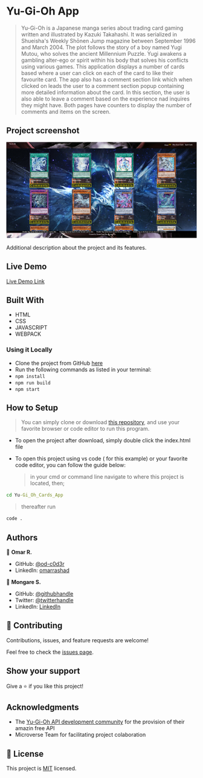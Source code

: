 # Yu-Gi-Oh App

> Yu-Gi-Oh is a Japanese manga series about trading card gaming written and illustrated by Kazuki Takahashi. It was serialized in Shueisha's Weekly Shōnen Jump magazine between September 1996 and March 2004. The plot follows the story of a boy named Yugi Mutou, who solves the ancient Millennium Puzzle. Yugi awakens a gambling alter-ego or spirit within his body that solves his conflicts using various games.
> This application displays a number of cards based where a user can click on each of the card to like their favourite card. The app also has a comment section link which when clicked on leads the user to a comment section popup containing more detailed information about the card. In this section, the user is also able to leave a comment based on the experience nad inquires they might have. Both pages have counters to display the number of comments and items on the screen.

## Project screenshot

![screenshot](./app_screenshot.png)

Additional description about the project and its features.

## Live Demo

[Live Demo Link](https://mosams.github.io/Yu-Gi-Oh_Cards_App/dist/)

## Built With

- HTML
- CSS
- JAVASCRIPT
- WEBPACK

### Using it Locally

- Clone the project from GitHub [here](https://github.com/Mosams/Yu-Gi-Oh_Cards_App.git)
- Run the following commands as listed in your terminal:
- `npm install`
- `npm run build`
- `npm start`

## How to Setup

> You can simply clone or download [this repository](https://github.com/Mosams/Yu-Gi-Oh_Cards_App.git), and use your favorite browser or code editor to run this program.

- To open the project after download, simply double click the index.html file

- To open this project using vs code ( for this example) or your favorite code editor, you can follow the guide below:
  > in your cmd or command line navigate to where this project is located, then;

```cmd
cd Yu-Gi_Oh_Cards_App
```

> thereafter run

```cmd
code .
```

## Authors

👤 **Omar R.**

- GitHub: [@od-c0d3r](https://github.com/od-c0d3r)
- LinkedIn: [omarrashad](https://linkedin.com/in/omarrashad)

👤 **Mongare S.**

- GitHub: [@githubhandle](https://github.com/Mosams/)
- Twitter: [@twitterhandle](https://twitter.com/sam_mongare)
- LinkedIn: [LinkedIn](https://www.linkedin.com/in/sammy-mongare-b8288310b/)

## 🤝 Contributing

Contributions, issues, and feature requests are welcome!

Feel free to check the [issues page](../../issues/).

## Show your support

Give a ⭐️ if you like this project!

## Acknowledgments

- The [Yu-Gi-Oh API development community](https://db.ygoprodeck.com/api-guide/) for the provision of their amazin free API
- Microverse Team for facilitating project colaboration

## 📝 License

This project is [MIT](./MIT.md) licensed.
